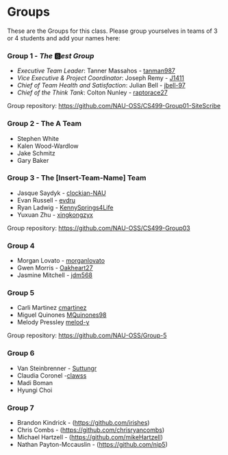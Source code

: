 # Groups

These are the Groups for this class. Please group yourselves in teams of 3 or 4 students and add your names here:

### Group 1 - _The_ :b:_est Group_
+ _Executive Team Leader_: Tanner Massahos - [tanman987](https://github.com/tanman987)
+ _Vice Executive & Project Coordinator_: Joseph Remy - [J1411](https://github.com/J1411)
+ _Chief of Team Health and Satisfaction_: Julian Bell - [jbell-97](https://github.com/jbell-97)
+ _Chief of the Think Tank_: Colton Nunley - [raptorace27](https://github.com/raptorace27)

Group repository: <https://github.com/NAU-OSS/CS499-Group01-SiteScribe>

### Group 2 - The A Team
* Stephen White
* Kalen Wood-Wardlow
* Jake Schmitz
* Gary Baker 

### Group 3 - The [Insert-Team-Name] Team
* Jasque Saydyk - [clockian-NAU](https://github.com/clockian-NAU)
* Evan Russell - [evdru](https://github.com/evdru)
* Ryan Ladwig - [KennySprings4Life](https://github.com/KennySprings4Life)
* Yuxuan Zhu - [xingkongzyx](https://github.com/xingkongzyx)

Group repository: <https://github.com/NAU-OSS/CS499-Group03>

### Group 4
* Morgan Lovato - [morganlovato](https://github.com/morganlovato)
* Gwen Morris - [Oakheart27](https://github.com/Oakheart27)
* Jasmine Mitchell - [jdm568](https://github.com/jdm568)

### Group 5
* Carli Martinez [cmartinez](https://github.com/csmartinez)
* Miguel Quinones [MQuinones98](https://github.com/MQuinones98)
* Melody Pressley [melod-y](https://github.com/melod-y)

Group repository: <https://github.com/NAU-OSS/Group-5>

### Group 6
* Van Steinbrenner - [Suttungr](https://github.com/Suttungr)
* Claudia Coronel  -[clawss](https://github.com/clawss)
* Madi Boman
* Hyungi Choi

### Group 7
* Brandon Kindrick - (https://github.com/irishes)
* Chris Combs - (https://github.com/chrisryancombs)
* Michael Hartzell - (https://github.com/mikeHartzell)
* Nathan Payton-Mccauslin - (https://github.com/nip5)
